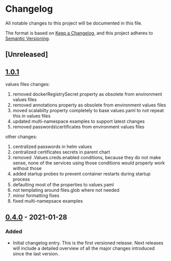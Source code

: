 # Changelog

All notable changes to this project will be documented in this file.

The format is based on [Keep a Changelog](https://keepachangelog.com/en/1.0.0/),
and this project adheres to [Semantic Versioning](https://semver.org/spec/v2.0.0.html).

## [Unreleased]

## [1.0.1]()

values files changes:
1. removed dockerRegistrySecret property as obsolete from environment values files
2. removed annotations property as obsolete from environment values files
3. moved scalabilty property completely to base values.yaml to not repeat this in values files
4. updated multi-namespace examples to support latest changes
5. removed passwords\certificates from environment values files

other changes:
1. centralized passwords in helm values
2. centralized certificates secrets in parent chart 
3. removed .Values.creds.enabled conditions, because they do not make sense, none of the services using those conditions would properly work without those
4. added startup probes to prevent container restarts during startup process
5. defaulting most of the properties to values.yaml
5. not templating around files.glob where not needed
6. minor formatting fixes
7. fixed multi-namepsace examples

## [0.4.0](https://github.com/Telecominfraproject/wlan-cloud-helm/compare/f7c67645736e3dac498e2caec8c267f04d08b7bc...v0.4) - 2021-01-28

### Added

- Initial changelog entry. This is the first versioned release. Next releases will include a detailed overview of all the major changes introduced since the last version.

